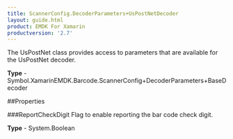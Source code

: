 ```yaml
---
title: ScannerConfig.DecoderParameters+UsPostNetDecoder
layout: guide.html
product: EMDK For Xamarin 
productversion: '2.7' 
---
```

The UsPostNet class provides access to parameters that are available for the UsPostNet decoder.

**Type** - Symbol.XamarinEMDK.Barcode.ScannerConfig+DecoderParameters+BaseDecoder

##Properties

###ReportCheckDigit
Flag to enable reporting the bar code check digit.

**Type** - System.Boolean
